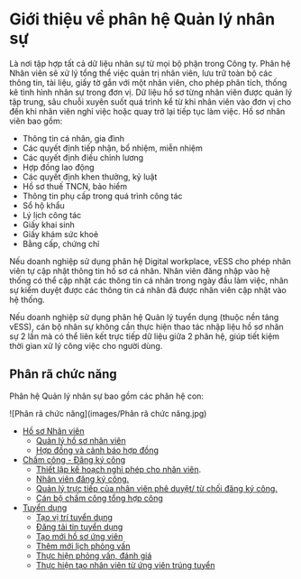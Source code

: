 

# Giới thiệu về phân hệ Quản lý nhân sự

Là nơi tập hợp tất cả dữ liệu nhân sự từ mọi bộ phận trong Công ty. Phân hệ Nhân viên sẽ xử lý tổng thể việc quản trị nhân viên, lưu trữ toàn bộ các thông tin, tài liệu, giấy tờ gắn với một nhân viên, cho phép phân tích, thống kê tình hình nhân sự trong đơn vị. Dữ liệu hồ sơ từng nhân viên được quản lý tập trung, sâu chuỗi xuyên suốt quá trình kể từ khi nhân viên vào đơn vị cho đến khi nhân viên nghỉ việc hoặc quay trở lại tiếp tục làm việc.  Hồ sơ nhân viên bao gồm:

- Thông tin cá nhân, gia đình
- Các quyết định tiếp nhận, bổ nhiệm, miễn nhiệm
- Các quyết định điều chỉnh lương
- Hợp đồng lao động
- Các quyết định khen thưởng, kỷ luật
- Hồ sơ thuế TNCN, bảo hiểm
- Thông tin phụ cấp trong quá trình công tác
- Sổ hộ khẩu 
- Lý lịch công tác
- Giấy khai sinh
- Giấy khám sức khoẻ
- Bằng cấp, chứng chỉ

Nếu doanh nghiệp sử dụng phân hệ Digital workplace, vESS cho phép nhân viên tự cập nhật thông tin hồ sơ cá nhân. Nhân viên đăng nhập vào hệ thống có thể cập nhật các thông tin cá nhân trong ngày đầu làm việc, nhân sự kiểm duyệt được các thông tin cá nhân đã được nhân viên cập nhật vào hệ thống.

Nếu doanh nghiệp sử dụng phân hệ Quản lý tuyển dụng (thuộc nền tảng vESS), cán bộ nhân sự không cần thực hiện thao tác nhập liệu hồ sơ nhân sự 2 lần mà có thể liên kết trực tiếp dữ liệu giữa 2 phân hệ, giúp tiết kiệm thời gian xử lý công việc cho người dùng.

## Phân rã chức năng

Phân hệ Quản lý nhân sự bao gồm các phân hệ con:

![Phân rã chức năng](images/Phân rã chức năng.jpg)



- [Hồ sơ Nhân viên](../../hrm/employee/#quan-ly-ho-so-nhan-vien) 
  + [Quản lý hồ sơ nhân viên](../../hrm/employee/#them-moi-ho-so-nhan-vien)
  + [Hợp đồng và cảnh báo hợp đồng](../../hrm/employee/#cap-nhat-hop-ong-qua-trinh-lam-viec-cua-nhan-vien)
- [Chấm công - Đăng ký công](../../hrm/attendance/#gioi-thieu-chuc-nang-cham-cong-ang-ky-cong)
  + [Thiết lập kế hoạch nghỉ phép cho nhân viên](../../hrm/attendance/id=thiet-lap-ke-hoach-nghi-phep-cho-nhan-vien). 
  + [Nhân viên đăng ký công.](../../hrm/attendace/#gioi-thieu-chuc-nang-cham-cong-ang-ky-cong)
  + [Quản lý trực tiếp của nhân viên phê duyệt/ từ chối đăng ký công.](../../hrm/attendace/#phe-duyet-tu-choi-ang-ky-cong)
  + [Cán bộ chấm công tổng hợp công](../../hrm/attendace/#tong-hop-cong)
- [Tuyển dụng](../../hrm/recruitment/#quan-ly-tuyen-dung)
  + [Tạo vị trí tuyển dụng](../../hrm/recruitment/#tao-vi-tri-cong-viec-co-nhu-cau-tuyen-dung) 
  + [Đăng tải tin tuyển dụng](../../hrm/recruitment/#ang-tin-tuyen-dung-tren-website)
  + [Tạo mới hồ sơ ứng viên](../../hrm/recruitment/#tao-moi-ho-so-ung-vien)
  + [Thêm mới lịch phỏng vấn](../../hrm/recruitment/#them-moi-lich-phong-van)
  + [Thực hiện phỏng vấn, đánh giá](../../hrm/recruitment/#anh-gia-ung-vien-trong-buoi-phong-van) 
  + [Thực hiện tạo nhân viên từ ứng viên trúng tuyển](../../hrm/recruitment/#ky-hop-ong-va-tao-thong-tin-nhan-vien) 
